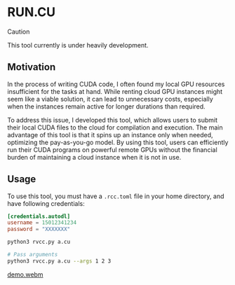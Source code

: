 # RUN.CU

> [!CAUTION]
> This tool currently is under heavily development.

## Motivation

In the process of writing CUDA code, I often found my local GPU resources insufficient for the tasks at hand. While renting cloud GPU instances might seem like a viable solution, it can lead to unnecessary costs, especially when the instances remain active for longer durations than required.

To address this issue, I developed this tool, which allows users to submit their local CUDA files to the cloud for compilation and execution. The main advantage of this tool is that it spins up an instance only when needed, optimizing the pay-as-you-go model. By using this tool, users can efficiently run their CUDA programs on powerful remote GPUs without the financial burden of maintaining a cloud instance when it is not in use.

## Usage

To use this tool, you must have a `.rcc.toml` file in your home directory, and have following credentials:
```toml
[credentials.autodl]
username = 15012341234
password = "XXXXXXX"
```

```bash
python3 rvcc.py a.cu

# Pass arguments
python3 rvcc.py a.cu --args 1 2 3
```

[demo.webm](https://github.com/user-attachments/assets/b60b1d02-e36a-40a8-8045-0d145619f026)
